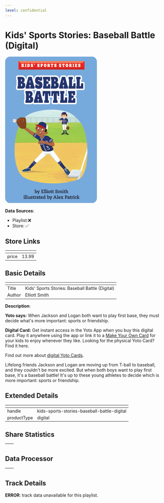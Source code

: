 ```yaml
---
level: confidential
---
```

# Kids' Sports Stories: Baseball Battle (Digital)

![card_[6s5p4].png](../../img/cards/card_[6s5p4].png)

**Data Sources**: 

- Playlist:❌
- Store: ✅


## Store Links

| <!-- --> | <!-- --> |
| - | - |
| price | 13.99 |


## Basic Details

| <!-- --> | <!-- --> |
| - | - |
| Title | Kids' Sports Stories: Baseball Battle (Digital) |
| Author | Elliott Smith |

**Description**:

**Yoto says:** When Jackson and Logan both want to play first base, they must decide what's more important: sports or friendship.  
  
**Digital Card:** Get instant access in the Yoto App when you buy this digital card. Play it anywhere using the app or link it to a [Make Your Own Card](/pages/makeyourown) for your kids to enjoy whenever they like. Looking for the physical Yoto Card? Find it here.  
  
Find out more about [digital Yoto Cards](/blogs/yoto-journal/what-are-digital-yoto-cards).  

Lifelong friends Jackson and Logan are moving up from T-ball to baseball, and they couldn't be more excited. But when both boys want to play first base, it's a baseball battle! It's up to these young athletes to decide which is more important: sports or friendship.


## Extended Details

| <!-- --> | <!-- --> |
| - | - |
| handle | kids-sports-stories-baseball-battle-digital |
| productType | digital |


## Share Statistics

| <!-- --> | <!-- --> |
| - | - |


## Data Processor

| <!-- --> | <!-- --> |
| - | - |


## Track Details

**ERROR**: track data unavailable for this playlist.
